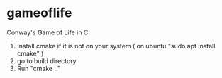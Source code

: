 # gameoflife
Conway's Game of Life in C


1) Install cmake if it is not on your system ( on ubuntu "sudo apt install cmake" )
2) go to build directory
3) Run "cmake .."

